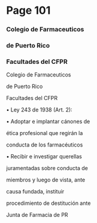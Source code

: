 # Page 101

### Colegio de Farmaceuticos

### de Puerto Rico

### Facultades del CFPR

Colegio de Farmaceuticos

de Puerto Rico

Facultades del CFPR

• Ley 243 de 1938 (Art. 2):

• Adoptar e implantar cánones de

ética profesional que regirán la

conducta de los farmacéuticos

• Recibir e investigar querellas

juramentadas sobre conducta de

miembros y luego de vista, ante

causa fundada, instituir

procedimiento de destitución ante

Junta de Farmacia de PR

